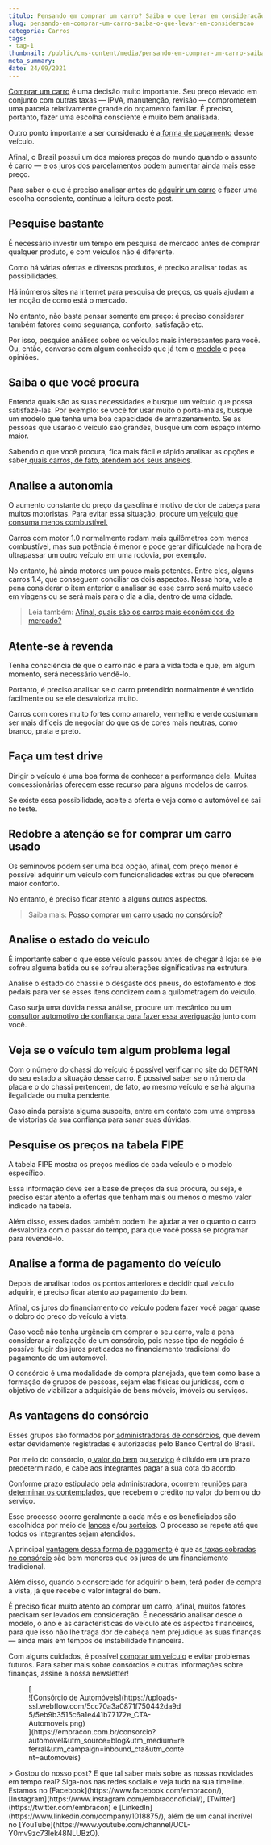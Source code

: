 ```yaml
---
titulo: Pensando em comprar um carro? Saiba o que levar em consideração!
slug: pensando-em-comprar-um-carro-saiba-o-que-levar-em-consideracao
categoria: Carros
tags:
- tag-1
thumbnail: /public/cms-content/media/pensando-em-comprar-um-carro-saiba-o-que-levar-em-consideracao.jpg
meta_summary: 
date: 24/09/2021
---
```

[Comprar um carro](https://www.embracon.com.br/blog/4-motivos-para-voce-comprar-um-carro-novo) é uma decisão muito importante. Seu preço elevado em conjunto com outras taxas — IPVA, manutenção, revisão — comprometem uma parcela relativamente grande do orçamento familiar. É preciso, portanto, fazer uma escolha consciente e muito bem analisada.

Outro ponto importante a ser considerado é a[ forma de pagamento](https://www.embracon.com.br/blog/5-formas-de-pagamento-de-um-carro) desse veículo.

Afinal, o Brasil possui um dos maiores preços do mundo quando o assunto é carro — e os juros dos parcelamentos podem aumentar ainda mais esse preço.

Para saber o que é preciso analisar antes de [adquirir um carro](https://www.embracon.com.br/blog/carro-seminovo-guia-completo-para-comprar) e fazer uma escolha consciente, continue a leitura deste post.

Pesquise bastante
-----------------

É necessário investir um tempo em pesquisa de mercado antes de comprar qualquer produto, e com veículos não é diferente.

Como há várias ofertas e diversos produtos, é preciso analisar todas as possibilidades.

Há inúmeros sites na internet para pesquisa de preços, os quais ajudam a ter noção de como está o mercado.

No entanto, não basta pensar somente em preço: é preciso considerar também fatores como segurança, conforto, satisfação etc.

Por isso, pesquise análises sobre os veículos mais interessantes para você. Ou, então, converse com algum conhecido que já tem o [modelo](https://www.embracon.com.br/blog/os-4-modelos-de-carro-mais-esperados-para-2020) e peça opiniões.

Saiba o que você procura
------------------------

Entenda quais são as suas necessidades e busque um veículo que possa satisfazê-las. Por exemplo: se você for usar muito o porta-malas, busque um modelo que tenha uma boa capacidade de armazenamento. Se as pessoas que usarão o veículo são grandes, busque um com espaço interno maior.

Sabendo o que você procura, fica mais fácil e rápido analisar as opções e saber[ quais carros, de fato, atendem aos seus anseios](https://www.embracon.com.br/blog/sedan-ou-suv-qual-e-o-melhor-modelo).

Analise a autonomia
-------------------

O aumento constante do preço da gasolina é motivo de dor de cabeça para muitos motoristas. Para evitar essa situação, procure um[ veículo que consuma menos combustível.](https://www.embracon.com.br/blog/como-funcionam-os-carros-flex-e-quais-sao-as-suas-vantagens)

Carros com motor 1.0 normalmente rodam mais quilômetros com menos combustível, mas sua potência é menor e pode gerar dificuldade na hora de ultrapassar um outro veículo em uma rodovia, por exemplo.

No entanto, há ainda motores um pouco mais potentes. Entre eles, alguns carros 1.4, que conseguem conciliar os dois aspectos. Nessa hora, vale a pena considerar o item anterior e analisar se esse carro será muito usado em viagens ou se será mais para o dia a dia, dentro de uma cidade.

> Leia também: [Afinal, quais são os carros mais econômicos do mercado? ](https://www.embracon.com.br/blog/afinal-quais-sao-os-carros-mais-economicos-do-mercado)

Atente-se à revenda
-------------------

Tenha consciência de que o carro não é para a vida toda e que, em algum momento, será necessário vendê-lo.

Portanto, é preciso analisar se o carro pretendido normalmente é vendido facilmente ou se ele desvaloriza muito.

Carros com cores muito fortes como amarelo, vermelho e verde costumam ser mais difíceis de negociar do que os de cores mais neutras, como branco, prata e preto.

Faça um test drive
------------------

Dirigir o veículo é uma boa forma de conhecer a performance dele. Muitas concessionárias oferecem esse recurso para alguns modelos de carros.

Se existe essa possibilidade, aceite a oferta e veja como o automóvel se sai no teste.

Redobre a atenção se for comprar um carro usado
-----------------------------------------------

Os seminovos podem ser uma boa opção, afinal, com preço menor é possível adquirir um veículo com funcionalidades extras ou que oferecem maior conforto.

No entanto, é preciso ficar atento a alguns outros aspectos.

> Saiba mais: [Posso comprar um carro usado no consórcio?](https://www.embracon.com.br/blog/comprar-carro-usado-com-a-carta-de-credito-do-consorcio)

Analise o estado do veículo
---------------------------

É importante saber o que esse veículo passou antes de chegar à loja: se ele sofreu alguma batida ou se sofreu alterações significativas na estrutura.

Analise o estado do chassi e o desgaste dos pneus, do estofamento e dos pedais para ver se esses itens condizem com a quilometragem do veículo.

Caso surja uma dúvida nessa análise, procure um mecânico ou um[ consultor automotivo de confiança para fazer essa averiguação](https://www.embracon.com.br/blog/saiba-como-funciona-o-laudo-de-vistoria-no-consorcio) junto com você.

Veja se o veículo tem algum problema legal
------------------------------------------

Com o número do chassi do veículo é possível verificar no site do DETRAN do seu estado a situação desse carro. É possível saber se o número da placa e o do chassi pertencem, de fato, ao mesmo veículo e se há alguma ilegalidade ou multa pendente.

Caso ainda persista alguma suspeita, entre em contato com uma empresa de vistorias da sua confiança para sanar suas dúvidas.

Pesquise os preços na tabela FIPE
---------------------------------

A tabela FIPE mostra os preços médios de cada veículo e o modelo específico.

Essa informação deve ser a base de preços da sua procura, ou seja, é preciso estar atento a ofertas que tenham mais ou menos o mesmo valor indicado na tabela.

Além disso, esses dados também podem lhe ajudar a ver o quanto o carro desvaloriza com o passar do tempo, para que você possa se programar para revendê-lo.

Analise a forma de pagamento do veículo
---------------------------------------

Depois de analisar todos os pontos anteriores e decidir qual veículo adquirir, é preciso ficar atento ao pagamento do bem.

Afinal, os juros do financiamento do veículo podem fazer você pagar quase o dobro do preço do veículo à vista.

Caso você não tenha urgência em comprar o seu carro, vale a pena considerar a realização de um consórcio, pois nesse tipo de negócio é possível fugir dos juros praticados no financiamento tradicional do pagamento de um automóvel.

O consórcio é uma modalidade de compra planejada, que tem como base a formação de grupos de pessoas, sejam elas físicas ou jurídicas, com o objetivo de viabilizar a adquisição de bens móveis, imóveis ou serviços.

As vantagens do consórcio
-------------------------

Esses grupos são formados por[ administradoras de consórcios](https://www.embracon.com.br/a-embracon), que devem estar devidamente registradas e autorizadas pelo Banco Central do Brasil.

Por meio do consórcio, o[ valor do bem](https://www.embracon.com.br/consorcio-de-carros) ou[ serviço](https://www.embracon.com.br/consorcio-servicos) é diluído em um prazo predeterminado, e cabe aos integrantes pagar a sua cota do acordo.

Conforme prazo estipulado pela administradora, ocorrem[ reuniões para determinar os contemplados,](https://www.embracon.com.br/blog/assembleia-de-consorcio-como-funciona) que recebem o crédito no valor do bem ou do serviço.

Esse processo ocorre geralmente a cada mês e os beneficiados são escolhidos por meio de [lances](https://www.embracon.com.br/conhecaoconsorcio/o-que-e-o-lance) e/ou [sorteios](https://www.embracon.com.br/conhecaoconsorcio/como-sao-realizados-os-sorteios-nas-assembleias). O processo se repete até que todos os integrantes sejam atendidos.

A principal [vantagem dessa forma de pagamento](https://www.embracon.com.br/blog/8-motivos-que-comprovam-que-consorcio-e-investimento) é que as[ taxas cobradas no consórcio](https://www.embracon.com.br/blog/parcela-de-consorcio-tem-juros) são bem menores que os juros de um financiamento tradicional.

Além disso, quando o consorciado for adquirir o bem, terá poder de compra à vista, já que recebe o valor integral do bem.

É preciso ficar muito atento ao comprar um carro, afinal, muitos fatores precisam ser levados em consideração. É necessário analisar desde o modelo, o ano e as características do veículo até os aspectos financeiros, para que isso não lhe traga dor de cabeça nem prejudique as suas finanças — ainda mais em tempos de instabilidade financeira.

Com alguns cuidados, é possível [comprar um veículo](https://www.embracon.com.br/blog/o-que-e-como-funciona-o-consorcio-de-carros-e-motos) e evitar problemas futuros. Para saber mais sobre consórcios e outras informações sobre finanças, assine a nossa newsletter!

<figure class="w-richtext-figure-type-image w-richtext-align-center" style="max-width:310px">[<div>![Consórcio de Automóveis](https://uploads-ssl.webflow.com/5cc70a3a0871f750442da9d5/5eb9b3515c6a1e441b77172e_CTA-Automoveis.png)</div>](https://embracon.com.br/consorcio?automovel&utm_source=blog&utm_medium=referral&utm_campaign=inbound_cta&utm_content=automoveis)</figure>> Gostou do nosso post? E que tal saber mais sobre as nossas novidades em tempo real? Siga-nos nas redes sociais e veja tudo na sua timeline. Estamos no [Facebook](https://www.facebook.com/embracon/), [Instagram](https://www.instagram.com/embraconoficial/), [Twitter](https://twitter.com/embracon) e [LinkedIn](https://www.linkedin.com/company/1018875/), além de um canal incrível no [YouTube](https://www.youtube.com/channel/UCL-Y0mv9zc73Iek48NLUBzQ).
